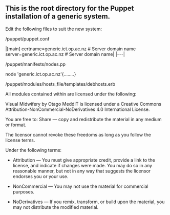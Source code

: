 ##  This is the root directory for the Puppet installation of a generic system.  ##

Edit the following files to suit the new system:

/puppet/puppet.conf

|[main]
 certname=generic.ict.op.ac.nz   # Server domain name
 server=generic.ict.op.ac.nz   # Server domain name|
|---|
 
 
 
 /puppet/manifests/nodes.pp
 
 node 'generic.ict.op.ac.nz'{........}
 

 /puppet/modules/hosts_file/templates/debhosts.erb










All modules contained within are licensed under the following:

Visual Midwifery by Otago MeddIT is licensed under a Creative Commons Attribution-NonCommercial-NoDerivatives 4.0 International License.

You are free to:
Share — copy and redistribute the material in any medium or format.

The licensor cannot revoke these freedoms as long as you follow the license terms.

Under the following terms:
* Attribution — You must give appropriate credit, provide a link to the license, and indicate if changes were made. You may do so in any reasonable manner, but not in any way that suggests the licensor endorses you or your use.

* NonCommercial — You may not use the material for commercial purposes.

* NoDerivatives — If you remix, transform, or build upon the material, you may not distribute the modified material. 
